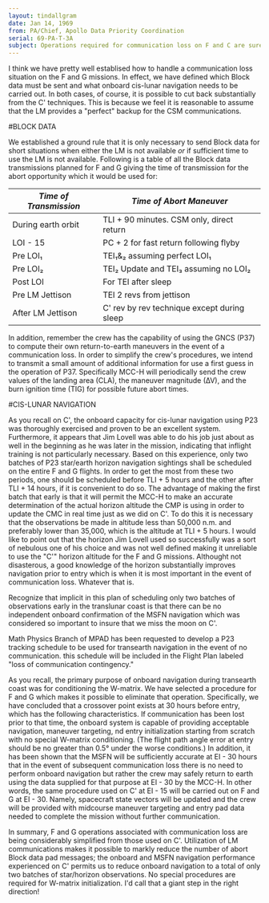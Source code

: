 ```yaml
---
layout: tindallgram
date: Jan 14, 1969
from: PA/Chief, Apollo Data Priority Coordination
serial: 69-PA-T-3A
subject: Operations required for communication loss on F and C are sure better than on C'
---
```

I think we have pretty well establised how to handle a communication
loss situation on the F and G missions. In effect, we have defined
which Block data must be sent and what onboard cis-lunar navigation
needs to be carried out. In both cases, of course, it is possible
to cut back substantially from the C' techniques. This is because
we feel it is reasonable to assume that the LM provides a "perfect"
backup for the CSM communications.

#BLOCK DATA

We established a ground rule that it is only necessary to send Block
data for short situations when either the LM is not available _or_ if
sufficient time to use the LM is not available. Following is a table
of all the Block data transmissions planned for F and G giving the
time of transmission for the abort opportunity which it would be used for:

_Time of Transmission_|_Time of Abort Maneuver_
----------------------|------------------------
During earth orbit    | TLI + 90 minutes. CSM only, direct return
LOI - 15              | PC + 2 for fast return following flyby
Pre LOI₁              | TEI₁&₂ assuming perfect LOI₁
Pre LOI₂              | TEI₂ Update and TEI₃ assuming no LOI₂
Post LOI              | For TEI after sleep
Pre LM Jettison       | TEI 2 revs from jettison
After LM Jettison     | C' rev by rev technique except during sleep

In addition, remember the crew has the capability of using the GNCS
(P37) to compute their own return-to-earth maneuvers in the event of a
communication loss. In order to simplify the crew's procedures, we
intend to transmit a small amount of additional information for use a
first guess in the operation of P37. Specifically MCC-H will periodically
send the crew values of the landing area (CLA), the maneuver magnitude
(∆V), and the burn ignition time (TIG) for possible future abort times.

#CIS-LUNAR NAVIGATION

As you recall on C', the onboard capacity for cis-lunar navigation
using P23 was thoroughly exercised and proven to be an excellent system.
Furthermore, it appears that Jim Lovell was able to do his job just
about as well in the beginning as he was later in the mission, indicating
that inflight training is not particularly necessary. Based
on this experience, only two batches of P23 star/earth horizon navigation
sightings shall be scheduled on the entire F and G flights. In
order to get the most from these two periods, one should be scheduled
before TLI + 5 hours and the other after TLI + 14 hours, if it is convenient
to do so. The advantage of making the first batch that early
is that it will permit the MCC-H to make an accurate determination of
the actual horizon altitude the CMP is using in order to update the
CMC in real time just as we did on C'. To do this it is necessary
that the observations be made in altitude less than 50,000 n.m. and
preferably lower than 35,000, which is the altitude at TLI + 5 hours.
I would like to point out that the horizon Jim Lovell used so successfully
was a sort of nebulous one of his choice and was not well defined
making it unreliable to use the "C'" horizon altitude for the F and G
missions. Althought not disasterous, a good knowledge of the horizon
substantially improves navigation prior to entry which is when it is
most important in the event of communication loss. Whatever that is.

Recognize that implicit in this plan of scheduling only two batches
of observations early in the translunar coast is that there can be
no independent onboard confirmation of the MSFN navigation which was
considered so important to insure that we miss the moon on C'.

Math Physics Branch of MPAD has been requested to develop a P23 tracking
schedule to be used for transearth navigation in the event of no
communication. this schedule will be included in the Flight Plan
labeled "loss of communication contingency."

As you recall, the primary purpose of onboard navigation during transearth
coast was for conditioning the W-matrix. We have selected a
procedure for F and G which makes it possible to eliminate that operation.
Specifically, we have concluded that a crossover point exists
at 30 hours before entry, which has the following characteristics. If
communication has been lost prior to that time, the onboard system is
capable of providing acceptable navigation, maneuver targeting, nd
entry initialization starting from scratch with no special W-matrix
conditioning. (The flight path angle error at entry should be no
greater than 0.5° under the worse conditions.) In addition, it has been
shown that the MSFN will be sufficiently accurate at EI - 30 hours
that in the event of subsequent communication loss there is no need
to perform onboard navigation but rather the crew may safely return
to earth using the data supplied for that purpose at EI - 30 by the
MCC-H. In other words, the same procedure used on C' at EI - 15 will
be carried out on F and G at EI - 30. Namely, spacecraft state vectors
will be updated and the crew will be provided with midcourse maneuver
targeting and entry pad data needed to complete the mission without
further communication.

In summary, F and G operations associated with communication loss are
being considerably simplified from those used on C'. Utilization of
LM communications makes it possible to markly reduce the number of
abort Block data pad messages; the onboard and MSFN navigation performance
experienced on C' permits us to reduce onboard navigation
to a total of only two batches of star/horizon observations. No
special procedures are required for W-matrix initialization. I'd
call that a giant step in the right direction!
